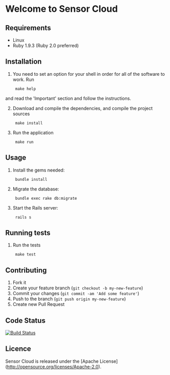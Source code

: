 # Welcome to Sensor Cloud

## Requirements

* Linux
* Ruby 1.9.3 (Ruby 2.0 preferred) 

## Installation

1. You need to set an option for your shell in order for all of the software to work. Run 

        make help

and read the 'Important' section and follow the instructions.

2. Download and compile the dependencies, and compile the project sources
 
        make install

3. Run the application
 
        make run

## Usage

1. Install the gems needed:

        bundle install

2. Migrate the database:

        bundle exec rake db:migrate

3. Start the Rails server:

        rails s

## Running tests

1. Run the tests
 
        make test

## Contributing

1. Fork it
2. Create your feature branch (`git checkout -b my-new-feature`)
3. Commit your changes (`git commit -am 'Add some feature'`)
4. Push to the branch (`git push origin my-new-feature`)
5. Create new Pull Request

## Code Status

[![Build Status](https://travis-ci.org/projectcs13/sensor-cloud-website.png)](https://travis-ci.org/projectcs13/sensor-cloud-website)

## Licence

Sensor Cloud is released under the [Apache License] (http://opensource.org/licenses/Apache-2.0).
